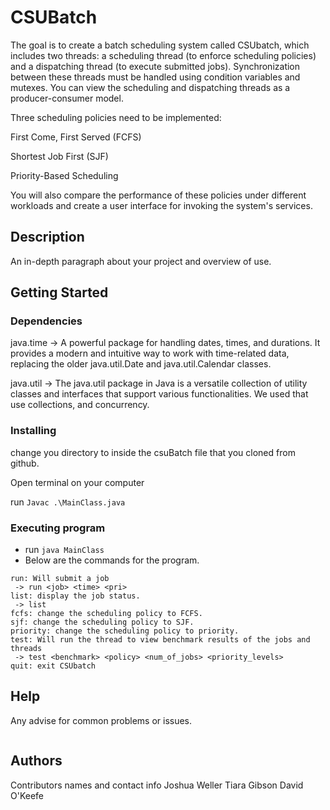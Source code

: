 # CSUBatch

The goal is to create a batch scheduling system called CSUbatch, which includes two threads: a scheduling thread (to enforce scheduling policies) and a dispatching thread (to execute submitted jobs). Synchronization between these threads must be handled using condition variables and mutexes. You can view the scheduling and dispatching threads as a producer-consumer model.

Three scheduling policies need to be implemented:

First Come, First Served (FCFS)

Shortest Job First (SJF)

Priority-Based Scheduling

You will also compare the performance of these policies under different workloads and create a user interface for invoking the system's services.

## Description

An in-depth paragraph about your project and overview of use.

## Getting Started

### Dependencies
java.time -> A powerful package for handling dates, times, and durations. It provides a modern and intuitive way to work with time-related data, replacing the older java.util.Date and java.util.Calendar classes.

java.util -> The java.util package in Java is a versatile collection of utility classes and interfaces that support various functionalities. We used that use collections, and concurrency. 


### Installing
change you directory to inside the csuBatch file that you cloned from github.

Open terminal on your computer

run `Javac .\MainClass.java`



### Executing program

* run `java MainClass`
* Below are the commands for the program.
```
run: Will submit a job
 -> run <job> <time> <pri>
list: display the job status.
 -> list
fcfs: change the scheduling policy to FCFS.
sjf: change the scheduling policy to SJF.
priority: change the scheduling policy to priority.
test: Will run the thread to view benchmark results of the jobs and threads
 -> test <benchmark> <policy> <num_of_jobs> <priority_levels>
quit: exit CSUbatch
```

## Help

Any advise for common problems or issues.
```
```

## Authors

Contributors names and contact info
    Joshua Weller
    Tiara Gibson
    David O'Keefe


